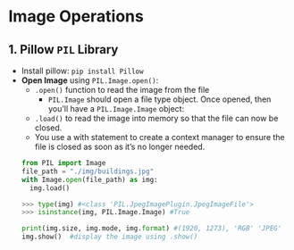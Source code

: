 # Image Operations 

## 1. Pillow `PIL` Library
- Install pillow: `pip install Pillow`
- **Open Image** using `PIL.Image.open()`:
  - `.open()` function to read the image from the file  
    -  `PIL.Image` should open a file type object. Once opened, then you'll have a `PIL.Image.Image` object:
  - `.load()` to read the image into memory so that the file can now be closed. 
  - You use a with statement to create a context manager to ensure the file is closed as soon as it’s no longer needed.
  ```Python
  from PIL import Image
  file_path = "./img/buildings.jpg"
  with Image.open(file_path) as img:
    img.load()

  >>> type(img) #<class 'PIL.JpegImagePlugin.JpegImageFile'>
  >>> isinstance(img, PIL.Image.Image) #True

  print(img.size, img.mode, img.format) #(1920, 1273), 'RGB' 'JPEG'
  img.show()  #display the image using .show()
  ```
